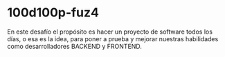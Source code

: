 # 100d100p-fuz4

En este desafío el propósito es hacer un proyecto de software todos los días, o esa es la idea, para poner a prueba y mejorar nuestras habilidades como desarrolladores BACKEND y FRONTEND.
